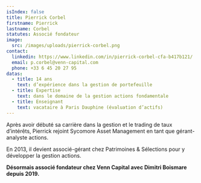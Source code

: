 ```yaml
---
isIndex: false
title: Pierrick Corbel
firstname: Pierrick
lastname: Corbel
statutes: Associé fondateur
image:
  src: /images/uploads/pierrick-corbel.png
contact:
  linkedin: https://www.linkedin.com/in/pierrick-corbel-cfa-b417b121/
  email: p.corbel@venn-capital.com
  phone: +33 6 45 20 27 95
datas:
  - title: 14 ans
    text: d’expérience dans la gestion de portefeuille
  - title: Expertise
    text: dans le domaine de la gestion actions fondamentale
  - title: Enseignant
    text: vacataire à Paris Dauphine (évaluation d’actifs)
---
```

Après avoir débuté sa carrière dans la gestion et le trading de taux d’intérêts, Pierrick rejoint Sycomore Asset Management en tant que gérant-analyste actions.

En 2013, il devient associé-gérant chez Patrimoines & Sélections pour y développer la gestion actions.

**Désormais associé fondateur chez Venn Capital avec Dimitri Boismare depuis 2019.**